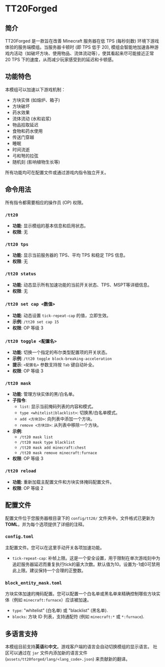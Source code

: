 # TT20Forged

## 简介

TT20Forged 是一款旨在改善 Minecraft 服务器在低 TPS (每秒刻数) 环境下游戏体验的服务端模组。当服务器卡顿时 (即 TPS 低于 20), 模组会智能地加速各种游戏内活动（如破坏方块、使用物品、流体流动等），使其看起来尽可能接近正常 20 TPS 下的速度，从而减少玩家感受到的延迟和卡顿感。

## 功能特色

本模组可以加速以下游戏机制：

-   方块实体 (如熔炉、箱子)
-   方块破坏
-   药水效果
-   流体流动 (水和岩浆)
-   物品拾取延迟
-   食物和药水使用
-   传送门穿越
-   睡眠
-   时间流逝
-   弓和弩的拉弦
-   随机刻 (影响植物生长等)

所有功能均可在配置文件或通过游戏内指令独立开关。

## 命令用法

所有指令都需要相应的操作员 (OP) 权限。

### `/tt20`
-   **功能**: 显示模组的基本信息和启用状态。
-   **权限**: 无

### `/tt20 tps`
-   **功能**: 显示当前服务器的 TPS、平均 TPS 和稳定 TPS 信息。
-   **权限**: 无

### `/tt20 status`
-   **功能**: 动态显示所有加速功能的当前开关状态、TPS、MSPT等详细信息。
-   **权限**: 无

### `/tt20 set cap <数值>`
-   **功能**: 动态设置 `tick-repeat-cap` 的值，立即生效。
-   **示例**: `/tt20 set cap 15`
-   **权限**: OP 等级 3

### `/tt20 toggle <配置名>`
-   **功能**: 切换一个指定的布尔类型配置项的开关状态。
-   **示例**: `/tt20 toggle block-breaking-acceleration`
-   **提示**: `<配置名>` 参数支持按 `Tab` 键自动补全。
-   **权限**: OP 等级 3

### `/tt20 mask`
-   **功能**: 管理方块实体的黑/白名单。
-   **子指令**:
    -   `list`: 显示当前掩码列表的内容和模式。
    -   `type <whitelist|blacklist>`: 切换黑/白名单模式。
    -   `add <方块ID>`: 向列表中添加一个方块。
    -   `remove <方块ID>`: 从列表中移除一个方块。
-   **示例**:
    -   `/tt20 mask list`
    -   `/tt20 mask type blacklist`
    -   `/tt20 mask add minecraft:chest`
    -   `/tt20 mask remove minecraft:furnace`
-   **权限**: OP 等级 3

### `/tt20 reload`
-   **功能**: 重新加载主配置文件和方块实体掩码配置文件。
-   **权限**: OP 等级 2

## 配置文件

配置文件位于您服务器根目录下的 `config/tt20/` 文件夹中。文件格式已更新为 **TOML**，并为每个选项提供了详细的注释。

### `config.toml`
主配置文件。您可以在这里手动开关各项加速功能。
-   `tick-repeat-cap`: 补帧上限。这是一个安全设置，用于限制在单次游戏刻中为追赶服务器延迟而重复执行tick的最大次数。默认值为10。设置为-1或0可禁用此上限。建议保持一个合理的正整数。

### `block_entity_mask.toml`
方块实体加速的掩码配置。您可以配置一个白名单或黑名单来精确控制哪些方块实体（例如 `minecraft:furnace`）应该被加速。
-   `type`: "whitelist" (白名单) 或 "blacklist" (黑名单).
-   `blocks`: 方块 ID 列表，支持通配符 (例如 `minecraft:*` 或 `*:furnace`).

## 多语言支持

本模组目前支持**英语**和**中文**。游戏客户端的语言会自动切换模组的显示语言。
社区可以通过在 `jar` 文件内添加新的语言文件 (`assets/tt20forged/lang/<lang_code>.json`) 来贡献新的翻译。
